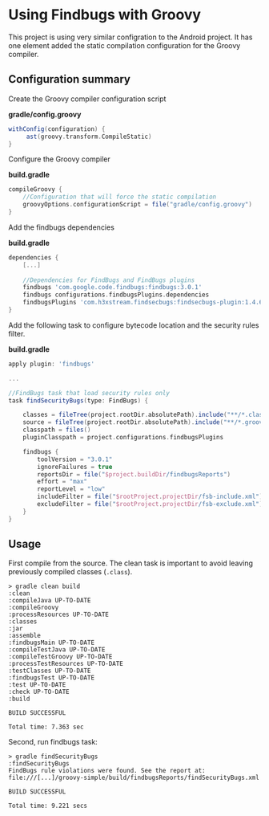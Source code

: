 # Using Findbugs with Groovy

This project is using very similar configration to the Android project. It has one element added the static compilation configuration for the Groovy compiler.

## Configuration summary

Create the Groovy compiler configuration script

**gradle/config.groovy**
```groovy
withConfig(configuration) {
     ast(groovy.transform.CompileStatic)
}
```

Configure the Groovy compiler

**build.gradle**
```groovy
compileGroovy {
    //Configuration that will force the static compilation
    groovyOptions.configurationScript = file("gradle/config.groovy")
}
```

Add the findbugs dependencies

**build.gradle**
```groovy
dependencies {
    [...]
    
    //Dependencies for FindBugs and FindBugs plugins
    findbugs 'com.google.code.findbugs:findbugs:3.0.1'
    findbugs configurations.findbugsPlugins.dependencies
    findbugsPlugins 'com.h3xstream.findsecbugs:findsecbugs-plugin:1.4.6'
}
```

Add the following task to configure bytecode location and the security rules filter.

**build.gradle**
```groovy
apply plugin: 'findbugs'

...

//FindBugs task that load security rules only
task findSecurityBugs(type: FindBugs) {

    classes = fileTree(project.rootDir.absolutePath).include("**/*.class");
    source = fileTree(project.rootDir.absolutePath).include("**/*.groovy");
    classpath = files()
    pluginClasspath = project.configurations.findbugsPlugins

    findbugs {
        toolVersion = "3.0.1"
        ignoreFailures = true
        reportsDir = file("$project.buildDir/findbugsReports")
        effort = "max"
        reportLevel = "low"
        includeFilter = file("$rootProject.projectDir/fsb-include.xml")
        excludeFilter = file("$rootProject.projectDir/fsb-exclude.xml")
    }
}
```


## Usage

First compile from the source. The clean task is important to avoid leaving previously compiled classes (`.class`).

```
> gradle clean build
:clean
:compileJava UP-TO-DATE
:compileGroovy
:processResources UP-TO-DATE
:classes
:jar
:assemble
:findbugsMain UP-TO-DATE
:compileTestJava UP-TO-DATE
:compileTestGroovy UP-TO-DATE
:processTestResources UP-TO-DATE
:testClasses UP-TO-DATE
:findbugsTest UP-TO-DATE
:test UP-TO-DATE
:check UP-TO-DATE
:build

BUILD SUCCESSFUL

Total time: 7.363 sec
```

Second, run findbugs task:

```
> gradle findSecurityBugs
:findSecurityBugs
FindBugs rule violations were found. See the report at: file:///[...]/groovy-simple/build/findbugsReports/findSecurityBugs.xml

BUILD SUCCESSFUL

Total time: 9.221 secs
```
